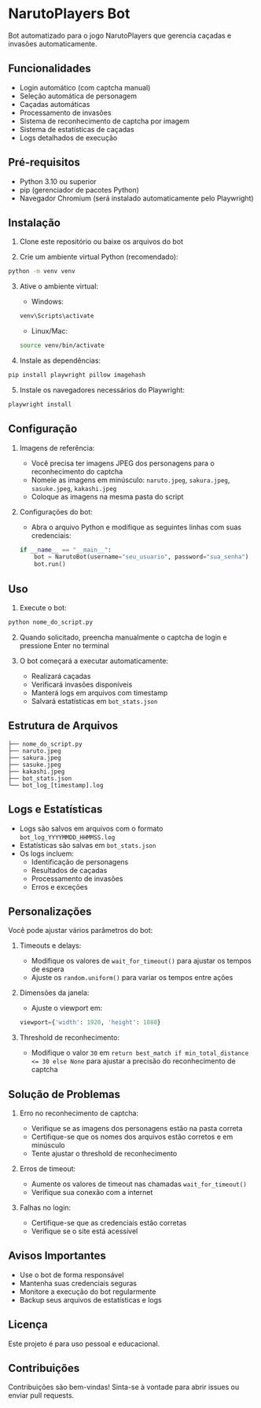 # NarutoPlayers Bot

Bot automatizado para o jogo NarutoPlayers que gerencia caçadas e invasões automaticamente.

## Funcionalidades

- Login automático (com captcha manual)
- Seleção automática de personagem
- Caçadas automáticas
- Processamento de invasões
- Sistema de reconhecimento de captcha por imagem
- Sistema de estatísticas de caçadas
- Logs detalhados de execução

## Pré-requisitos

- Python 3.10 ou superior
- pip (gerenciador de pacotes Python)
- Navegador Chromium (será instalado automaticamente pelo Playwright)

## Instalação

1. Clone este repositório ou baixe os arquivos do bot

2. Crie um ambiente virtual Python (recomendado):
```bash
python -m venv venv
```

3. Ative o ambiente virtual:
   - Windows:
   ```bash
   venv\Scripts\activate
   ```
   - Linux/Mac:
   ```bash
   source venv/bin/activate
   ```

4. Instale as dependências:
```bash
pip install playwright pillow imagehash
```

5. Instale os navegadores necessários do Playwright:
```bash
playwright install
```

## Configuração

1. Imagens de referência:
   - Você precisa ter imagens JPEG dos personagens para o reconhecimento do captcha
   - Nomeie as imagens em minúsculo: `naruto.jpeg`, `sakura.jpeg`, `sasuke.jpeg`, `kakashi.jpeg`
   - Coloque as imagens na mesma pasta do script

2. Configurações do bot:
   - Abra o arquivo Python e modifique as seguintes linhas com suas credenciais:
   ```python
   if __name__ == "__main__":
       bot = NarutoBot(username="seu_usuario", password="sua_senha")
       bot.run()
   ```

## Uso

1. Execute o bot:
```bash
python nome_do_script.py
```

2. Quando solicitado, preencha manualmente o captcha de login e pressione Enter no terminal

3. O bot começará a executar automaticamente:
   - Realizará caçadas
   - Verificará invasões disponíveis
   - Manterá logs em arquivos com timestamp
   - Salvará estatísticas em `bot_stats.json`

## Estrutura de Arquivos

```
├── nome_do_script.py
├── naruto.jpeg
├── sakura.jpeg
├── sasuke.jpeg
├── kakashi.jpeg
├── bot_stats.json
└── bot_log_[timestamp].log
```

## Logs e Estatísticas

- Logs são salvos em arquivos com o formato `bot_log_YYYYMMDD_HHMMSS.log`
- Estatísticas são salvas em `bot_stats.json`
- Os logs incluem:
  - Identificação de personagens
  - Resultados de caçadas
  - Processamento de invasões
  - Erros e exceções

## Personalizações

Você pode ajustar vários parâmetros do bot:

1. Timeouts e delays:
   - Modifique os valores de `wait_for_timeout()` para ajustar os tempos de espera
   - Ajuste os `random.uniform()` para variar os tempos entre ações

2. Dimensões da janela:
   - Ajuste o viewport em:
   ```python
   viewport={'width': 1920, 'height': 1080}
   ```

3. Threshold de reconhecimento:
   - Modifique o valor `30` em `return best_match if min_total_distance <= 30 else None` para ajustar a precisão do reconhecimento de captcha

## Solução de Problemas

1. Erro no reconhecimento de captcha:
   - Verifique se as imagens dos personagens estão na pasta correta
   - Certifique-se que os nomes dos arquivos estão corretos e em minúsculo
   - Tente ajustar o threshold de reconhecimento

2. Erros de timeout:
   - Aumente os valores de timeout nas chamadas `wait_for_timeout()`
   - Verifique sua conexão com a internet

3. Falhas no login:
   - Certifique-se que as credenciais estão corretas
   - Verifique se o site está acessível

## Avisos Importantes

- Use o bot de forma responsável
- Mantenha suas credenciais seguras
- Monitore a execução do bot regularmente
- Backup seus arquivos de estatísticas e logs

## Licença

Este projeto é para uso pessoal e educacional.

## Contribuições

Contribuições são bem-vindas! Sinta-se à vontade para abrir issues ou enviar pull requests.